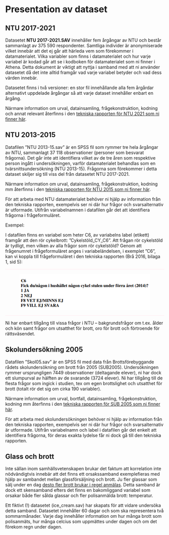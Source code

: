 # Presentation av dataset

## NTU 2017-2021
Datasetet <b>NTU 2017-2021.SAV</b> innehåller fem årgångar av NTU och består sammanlagt av 375 590 respondenter. Samtliga individer är anonymiserade vilket innebär att det ej går att härleda vem som förekommer i datamaterialet. Vilka variabler som finns i datamaterialet och hur varje variabel är kodad går att se i kodboken för datamaterialet som ni finner i Athena. Detta dokument är viktigt att nyttja i samband med att ni använder datasetet då det inte alltid framgår vad varje variabel betyder och vad dess värden innebär.

Datasetet finns i två versioner: en stor fil innehållande alla fem årgårdar alternativt uppdelade årgångar så att varje dataset innehåller enbart en årgång.

Närmare information om urval, datainsamling, frågekonstruktion, kodning och annat relevant återfinns i den
<a href="https://bra.se/download/18.1f8c9903175f8b2aa70111be/1633935949525/2021_Nationella_trygghetsundersokningen_2021_Teknisk_rapport.pdf">tekniska rapporten för NTU 2021 som ni finner här</a>.

## NTU 2013-2015

Datafilen ”NTU 2013-15.sav” är en SPSS fil som rymmer tre hela årgångar av NTU,
sammanlagt 37 118 observationer (personer som besvarat frågorna). Det går inte att identifiera
vilket av de tre åren som respektive person ingått i undersökningen, varför datamaterialet
behandlas som en tvärsnittsundersökning (NTU 2013-15). Frågorna som förekommer i detta dataset skiljer sig till viss del från datasetet NTU 2017-2021.

Närmare information om urval, datainsamling, frågekonstruktion, kodning mm återfinns i den
<a href="https://www.bra.se/download/18.779f51ff14b83989644245/1424427050948/2015_4_NTU_teknisk_ra
pport.pdf">tekniska rapporten för NTU 2015 som ni finner här</a>.

För att arbeta med NTU datamaterialet behöver ni hjälp av information från den tekniska
rapporten, exempelvis ser ni där hur frågor och svarsalternativ är utformade.
Utifrån variabelnamnen i datafilen går det att identifiera frågorna i frågeformuläret.

Exempel:

I datafilen finns en variabel som heter C6, av variabelns label (etikett) framgår att den rör
cykelbrott: ”Cykelstöld_CY_C6”. Att frågan rör cykelstöld är tydligt, men vilken av alla frågor
som rör cykelstöld? Genom att frågenumret i frågeformuläret anges i variabeländelsen, i
exemplet ”C6”, kan vi koppla till frågeformuläret i den tekniska rapporten (Brå 2016, bilaga 1,
sid 5):

<hr style="height:2px;border-width:0;color:gray;background-color:LavenderBlush">

<center><img src="images/ntu_2013.png"/></center>

<hr style="height:2px;border-width:0;color:gray;background-color:LavenderBlush">

Ni har enbart tillgång till vissa frågor i NTU – bakgrundsfrågor om t.ex. ålder och kön samt
frågor om utsatthet för brott, oro för brott och förtroende för rättsväsendet.

## Skolundersökning 2005

Datafilen ”Skol05.sav” är en SPSS fil med data från Brottsförebyggande rådets
skolundersökning om brott från 2005 (SUB2005). Undersökningen rymmer ursprungligen 7449
observationer (deltagande elever), ni har dock ett slumpurval av hälften av de svarande (3724
elever). Ni har tillgång till de flesta frågor som ingick i studien, tex om egen brottslighet och
utsatthet för brott (totalt rör det sig om cirka 190 variabler).

Närmare information om urval, bortfall, datainsamling, frågekonstruktion, kodning mm återfinns
i den <a href="https://www.bra.se/download/18.cba82f7130f475a2f180006495/1371914721887/2008_2_nationella_s
kolundersokningen.pdf">tekniska rapporten för SUB 2005 som ni finner här</a>.

För att arbeta med skolundersökningen behöver ni hjälp av information från den tekniska
rapporten, exempelvis ser ni där hur frågor och svarsalternativ är utformade. Utifrån variabelnamn och label i datafilen går det enkelt att identifiera frågorna, för deras exakta
lydelse får ni dock gå till den tekniska rapporten.

## Glass och brott
Inte sällan inom samhällsvetenskapen brukar det faktum att korrelation inte nödvändigtvis innebär att det finns ett orsakssamband exemplefieras med hjälp av sambandet mellan glassförsäljning och brott. Ju fler glassar som sälj under en dag <a href="https://slate.com/news-and-politics/2013/07/warm-weather-homicide-rates-when-ice-cream-sales-rise-homicides-rise-coincidence.html">desto fler brott brukar i regel anmälas</a>. Detta samband är dock ett skensamband efters det finns en bakomliggand variabel som orsakar både fler sålda glassar och fler polisanmälda brott: temperatur.

Ett fiktivt (!) datasetet (ice_cream.sav) har skapats för att vidare undersöka detta samband. Datasetet innehåller 60 dagar och som ska representera två sommarmånader. Varje dag innehåller information om hur många brott som polisanmäts, hur många celcius som uppmättes under dagen och om det förekom regn under dagen.
